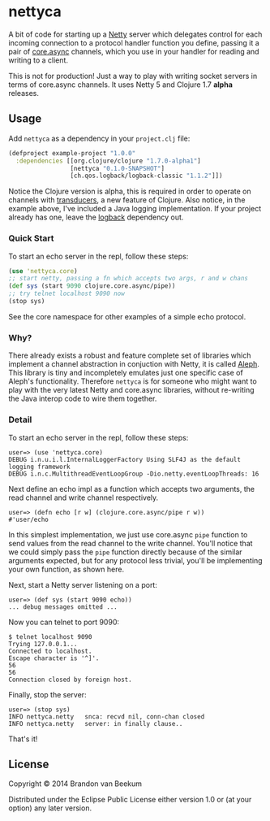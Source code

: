# nettyca

A bit of code for starting up a [Netty](http://netty.io) server which
delegates control for each incoming connection to a protocol handler
function you define, passing it a pair of
[core.async](https://github.com/clojure/core.async) channels, which
you use in your handler for reading and writing to a client.

This is not for production! Just a way to play with writing socket
servers in terms of core.async channels. It uses Netty 5 and Clojure
1.7 __alpha__ releases.

## Usage

Add `nettyca` as a dependency in your `project.clj` file:

```clj
(defproject example-project "1.0.0"
  :dependencies [[org.clojure/clojure "1.7.0-alpha1"]
                 [nettyca "0.1.0-SNAPSHOT"]
                 [ch.qos.logback/logback-classic "1.1.2"]])
```

Notice the Clojure version is alpha, this is required in order to
operate on channels with
[transducers](http://blog.cognitect.com/blog/2014/8/6/transducers-are-coming),
a new feature of Clojure. Also notice, in the example above, I've
included a Java logging implementation. If your project already has
one, leave the [logback](http://logback.qos.ch/) dependency out.

### Quick Start

To start an echo server in the repl, follow these steps:

```clj
(use 'nettyca.core)
;; start netty, passing a fn which accepts two args, r and w chans
(def sys (start 9090 clojure.core.async/pipe))
;; try telnet localhost 9090 now
(stop sys)
```

See the core namespace for other examples of a simple echo protocol.

### Why?

There already exists a robust and feature complete set of libraries which
implement a channel abstraction in conjuction with Netty, it is called
[Aleph](https://github.com/ztellman/aleph). This library is tiny and
incompletely emulates just one specific case of Aleph's functionality.
Therefore `nettyca` is for someone who might want to play with the very
latest Netty and core.async libraries, without re-writing the Java
interop code to wire them together.

### Detail

To start an echo server in the repl, follow these steps:

    user=> (use 'nettyca.core)
    DEBUG i.n.u.i.l.InternalLoggerFactory Using SLF4J as the default logging framework
    DEBUG i.n.c.MultithreadEventLoopGroup -Dio.netty.eventLoopThreads: 16

Next define an echo impl as a function which accepts two arguments,
the read channel and write channel respectively.

    user=> (defn echo [r w] (clojure.core.async/pipe r w))
    #'user/echo

In this simplest implementation, we just use core.async `pipe`
function to send values from the read channel to the write channel.
You'll notice that we could simply pass the `pipe` function directly
because of the similar arguments expected, but for any protocol less
trivial, you'll be implementing your own function, as shown here.

Next, start a Netty server listening on a port:

    user=> (def sys (start 9090 echo))
    ... debug messages omitted ...

Now you can telnet to port 9090:

    $ telnet localhost 9090
    Trying 127.0.0.1...
    Connected to localhost.
    Escape character is '^]'.
    56
    56
    Connection closed by foreign host.

Finally, stop the server:

    user=> (stop sys)
    INFO nettyca.netty   snca: recvd nil, conn-chan closed
    INFO nettyca.netty   server: in finally clause..

That's it!

## License

Copyright © 2014 Brandon van Beekum

Distributed under the Eclipse Public License either version 1.0 or (at
your option) any later version.
